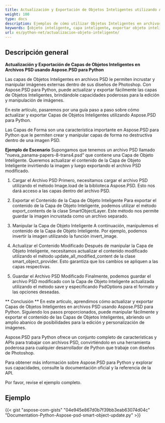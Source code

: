 ```yaml
---
title: Actualización y Exportación de Objetos Inteligentes utilizando Aspose.PSD para Python
weight: 100
type: docs
description: Ejemplos de cómo utilizar Objetos Inteligentes en archivos PSD
keywords: [objeto inteligente, capa inteligente, exportar objeto inteligente, exportar capa inteligente, actualizar objeto inteligente, actualizar capa inteligente, psd api, python, ejemplo de código]
url: es/python-net/actualizacion-objeto-inteligente/
---
```


## **Descripción general**


**Actualización y Exportación de Capas de Objetos Inteligentes en Archivos PSD usando Aspose.PSD para Python**

Las capas de Objetos Inteligentes en archivos PSD le permiten incrustar y manipular imágenes externas dentro de sus diseños de Photoshop. Con Aspose.PSD para Python, puede actualizar y exportar fácilmente las capas de Objetos Inteligentes, brindándole capacidades poderosas para la edición y manipulación de imágenes.

En este artículo, pasaremos por una guía paso a paso sobre cómo actualizar y exportar Capas de Objetos Inteligentes utilizando Aspose.PSD para Python.

Las Capas de Forma son una característica importante en Aspose.PSD para Python que le permiten crear y manipular capas de forma no destructiva dentro de una imagen PSD.

**Ejemplo de Escenario**
Supongamos que tenemos un archivo PSD llamado "nueva_panama-papers-8-trans4.psd" que contiene una Capa de Objeto Inteligente. Queremos actualizar el contenido de la Capa de Objeto Inteligente invirtiendo la imagen y luego exportando el archivo PSD modificado.

1. Cargar el Archivo PSD
Primero, necesitamos cargar el archivo PSD utilizando el método Image.load de la biblioteca Aspose.PSD. Esto nos dará acceso a las capas dentro del archivo PSD.

2. Exportar el Contenido de la Capa de Objeto Inteligente
Para exportar el contenido de la Capa de Objeto Inteligente, podemos utilizar el método export_contents de la clase SmartObjectLayer. Este método nos permite guardar la imagen incrustada como un archivo separado.

3. Manipular la Capa de Objeto Inteligente
A continuación, manipulemos el contenido de la Capa de Objeto Inteligente. Por ejemplo, podemos invertir la imagen utilizando la función invert_image.

4. Actualizar el Contenido Modificado
Después de manipular la Capa de Objeto Inteligente, necesitamos actualizar el contenido modificado utilizando el método update_all_modified_content de la clase smart_object_provider. Esto garantiza que los cambios se apliquen a las capas respectivas.

5. Guardar el Archivo PSD Modificado
Finalmente, podemos guardar el archivo PSD modificado con la Capa de Objeto Inteligente actualizada utilizando el método save y especificando PsdOptions para el formato y las opciones deseadas.

** Conclusión **
En este artículo, aprendimos cómo actualizar y exportar Capas de Objetos Inteligentes en archivos PSD usando Aspose.PSD para Python. Siguiendo los pasos proporcionados, puede manipular fácilmente y exportar el contenido de las Capas de Objetos Inteligentes, abriendo un amplio abanico de posibilidades para la edición y personalización de imágenes.

Aspose.PSD para Python ofrece un conjunto completo de características y APIs para trabajar con archivos PSD, convirtiéndolo en una herramienta poderosa para cualquier desarrollador de Python que trabaje con diseños de Photoshop.

Para obtener más información sobre Aspose.PSD para Python y explorar sus capacidades, consulte la documentación oficial y la referencia de la API.

Por favor, revise el ejemplo completo.

## **Ejemplo**
{{< gist "aspose-com-gists" "04e945e867d0b7f39bb3eab63074d04c" "Documentation-Python-Aspose-psd-smart-object-update.py" >}}
